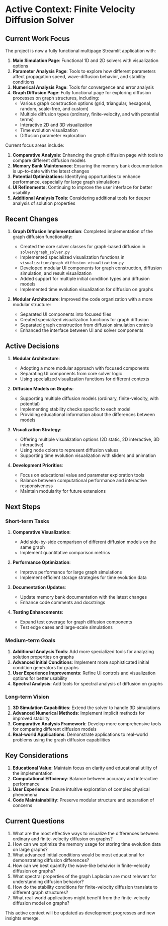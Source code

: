 # Active Context: Finite Velocity Diffusion Solver

## Current Work Focus

The project is now a fully functional multipage Streamlit application with:

1. **Main Simulation Page**: Functional 1D and 2D solvers with visualization options
2. **Parameter Analysis Page**: Tools to explore how different parameters affect propagation speed, wave-diffusion behavior, and stability conditions
3. **Numerical Analysis Page**: Tools for convergence and error analysis
4. **Graph Diffusion Page**: Fully functional page for exploring diffusion processes on graph structures, including:
   - Various graph construction options (grid, triangular, hexagonal, random, scale-free, and custom)
   - Multiple diffusion types (ordinary, finite-velocity, and with potential terms)
   - Interactive 2D and 3D visualization
   - Time evolution visualization
   - Diffusion parameter exploration

Current focus areas include:

1. **Comparative Analysis**: Enhancing the graph diffusion page with tools to compare different diffusion models
2. **Memory Bank Maintenance**: Ensuring the memory bank documentation is up-to-date with the latest changes
3. **Potential Optimizations**: Identifying opportunities to enhance performance, especially for large graph simulations
4. **UI Refinements**: Continuing to improve the user interface for better usability
5. **Additional Analysis Tools**: Considering additional tools for deeper analysis of solution properties

## Recent Changes

1. **Graph Diffusion Implementation**: Completed implementation of the graph diffusion functionality:
   - Created the core solver classes for graph-based diffusion in `solver/graph_solver.py`
   - Implemented specialized visualization functions in `visualization/graph_diffusion_visualization.py`
   - Developed modular UI components for graph construction, diffusion simulation, and result visualization
   - Added support for multiple initial condition types and diffusion models
   - Implemented time evolution visualization for diffusion on graphs

2. **Modular Architecture**: Improved the code organization with a more modular structure:
   - Separated UI components into focused files
   - Created specialized visualization functions for graph diffusion
   - Separated graph construction from diffusion simulation controls
   - Enhanced the interface between UI and solver components

## Active Decisions

1. **Modular Architecture**: 
   - Adopting a more modular approach with focused components
   - Separating UI components from core solver logic
   - Using specialized visualization functions for different contexts

2. **Diffusion Models on Graphs**:
   - Supporting multiple diffusion models (ordinary, finite-velocity, with potential)
   - Implementing stability checks specific to each model
   - Providing educational information about the differences between models

3. **Visualization Strategy**:
   - Offering multiple visualization options (2D static, 2D interactive, 3D interactive)
   - Using node colors to represent diffusion values
   - Supporting time evolution visualization with sliders and animation

4. **Development Priorities**:
   - Focus on educational value and parameter exploration tools
   - Balance between computational performance and interactive responsiveness
   - Maintain modularity for future extensions

## Next Steps

### Short-term Tasks

1. **Comparative Visualization**: 
   - Add side-by-side comparison of different diffusion models on the same graph
   - Implement quantitative comparison metrics

2. **Performance Optimization**:
   - Improve performance for large graph simulations
   - Implement efficient storage strategies for time evolution data

3. **Documentation Updates**: 
   - Update memory bank documentation with the latest changes
   - Enhance code comments and docstrings

4. **Testing Enhancements**: 
   - Expand test coverage for graph diffusion components
   - Test edge cases and large-scale simulations

### Medium-term Goals

1. **Additional Analysis Tools**: Add more specialized tools for analyzing solution properties on graphs
2. **Advanced Initial Conditions**: Implement more sophisticated initial condition generators for graphs
3. **User Experience Improvements**: Refine UI controls and visualization options for better usability
4. **Spectral Analysis**: Add tools for spectral analysis of diffusion on graphs

### Long-term Vision

1. **3D Simulation Capabilities**: Extend the solver to handle 3D simulations
2. **Advanced Numerical Methods**: Implement implicit methods for improved stability
3. **Comparative Analysis Framework**: Develop more comprehensive tools for comparing different diffusion models
4. **Real-world Applications**: Demonstrate applications to real-world problems using the graph diffusion capabilities

## Key Considerations

1. **Educational Value**: Maintain focus on clarity and educational utility of the implementation
2. **Computational Efficiency**: Balance between accuracy and interactive performance
3. **User Experience**: Ensure intuitive exploration of complex physical phenomena
4. **Code Maintainability**: Preserve modular structure and separation of concerns

## Current Questions

1. What are the most effective ways to visualize the differences between ordinary and finite-velocity diffusion on graphs?
2. How can we optimize the memory usage for storing time evolution data on large graphs?
3. What advanced initial conditions would be most educational for demonstrating diffusion differences?
4. How can we best quantify the wave-like behavior in finite-velocity diffusion on graphs?
5. What spectral properties of the graph Laplacian are most relevant for understanding diffusion behavior?
6. How do the stability conditions for finite-velocity diffusion translate to different graph structures?
7. What real-world applications might benefit from the finite-velocity diffusion model on graphs?

This active context will be updated as development progresses and new insights emerge.
